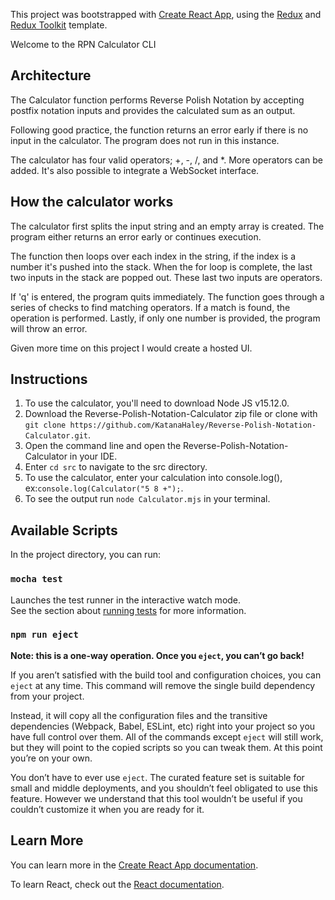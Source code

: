 This project was bootstrapped with [Create React App](https://github.com/facebook/create-react-app), using the [Redux](https://redux.js.org/) and [Redux Toolkit](https://redux-toolkit.js.org/) template.

Welcome to the RPN Calculator CLI

## Architecture
The Calculator function performs Reverse Polish Notation by accepting postfix notation inputs and provides the calculated sum as an output.

Following good practice, the function returns an error early if there is no input in the calculator. The program does not run in this instance.

The calculator has four valid operators; +, -, /, and *. More operators can be added. It's also possible to integrate a WebSocket interface.  

## How the calculator works
The calculator first splits the input string and an empty array is created. The program either returns an error early or continues execution. 

The function then loops over each index in the string, if the index is a number it's pushed into the stack. When the for loop is complete, the last two inputs in the stack are popped out. These last two inputs are operators.

If 'q' is entered, the program quits immediately. The function goes through a series of checks to find matching operators. If a match is found, the operation is performed. Lastly, if only one number is provided, the program will throw an error.

Given more time on this project I would create a hosted UI.

## Instructions
1. To use the calculator, you'll need to download Node JS v15.12.0. 
2. Download the Reverse-Polish-Notation-Calculator zip file or clone with `git clone https://github.com/KatanaHaley/Reverse-Polish-Notation-Calculator.git`. 
3. Open the command line and open the Reverse-Polish-Notation-Calculator in your IDE. 
4. Enter `cd src` to navigate to the src directory. 
5. To use the calculator, enter your calculation into console.log(), ex:`console.log(Calculator("5 8 +");`. 
6. To see the output run `node Calculator.mjs` in your terminal. 

## Available Scripts

In the project directory, you can run:


### `mocha test`

Launches the test runner in the interactive watch mode.<br />
See the section about [running tests](https://facebook.github.io/create-react-app/docs/running-tests) for more information.


### `npm run eject`

**Note: this is a one-way operation. Once you `eject`, you can’t go back!**

If you aren’t satisfied with the build tool and configuration choices, you can `eject` at any time. This command will remove the single build dependency from your project.

Instead, it will copy all the configuration files and the transitive dependencies (Webpack, Babel, ESLint, etc) right into your project so you have full control over them. All of the commands except `eject` will still work, but they will point to the copied scripts so you can tweak them. At this point you’re on your own.

You don’t have to ever use `eject`. The curated feature set is suitable for small and middle deployments, and you shouldn’t feel obligated to use this feature. However we understand that this tool wouldn’t be useful if you couldn’t customize it when you are ready for it.

## Learn More

You can learn more in the [Create React App documentation](https://facebook.github.io/create-react-app/docs/getting-started).

To learn React, check out the [React documentation](https://reactjs.org/).
